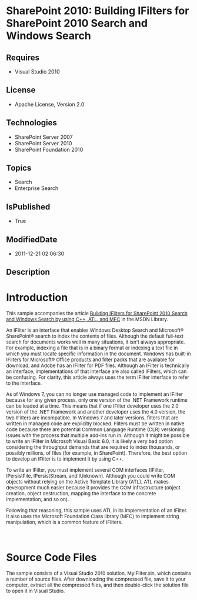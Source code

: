 # SharePoint 2010: Building IFilters for SharePoint 2010 Search and Windows Search
## Requires
* Visual Studio 2010
## License
* Apache License, Version 2.0
## Technologies
* SharePoint Server 2007
* SharePoint Server 2010
* SharePoint Foundation 2010
## Topics
* Search
* Enterprise Search
## IsPublished
* True
## ModifiedDate
* 2011-12-21 02:06:30
## Description

<h1>Introduction</h1>
<p><span style="font-size:small">This sample accompanies the article <a title="How to Build an IFilter for SharePoint 2010 Search and Windows Search by Using C&#43;&#43;, ATL, and MFC" href="http://msdn.microsoft.com/en-us/library/hh694268.aspx">
Building IFilters for SharePoint 2010 Search and Windows Search by using C&#43;&#43;, ATL, and MFC</a> in the MSDN Library.</span></p>
<p><span style="font-size:small">An IFilter is an interface that enables Windows Desktop Search and Microsoft&reg; SharePoint&reg; search to index the contents of files. Although the default full-text search for documents works well in many situations, it isn't
 always appropriate. For example, indexing a file that is in a binary format or indexing a text file in which you must locate specific information in the document. Windows has built-in IFilters for Microsoft&reg; Office products and filter packs that are available
 for download, and Adobe has an IFilter for PDF files. Although an IFilter is technically an interface, implementations of that interface are also called IFilters, which can be confusing. For clarity, this article always uses the term IFilter interface to refer
 to the interface.</span></p>
<p><span style="font-size:small">As of Windows 7, you can no longer use managed code to implement an IFilter because for any given process, only one version of the .NET Framework runtime can be loaded at a time. This means that if one IFilter developer uses
 the 2.0 version of the .NET Framework and another developer uses the 4.0 version, the two IFilters are incompatible. In Windows 7 and later versions, filters that are written in managed code are explicitly blocked. Filters must be written in native code because
 there are potential Common Language Runtime (CLR) versioning issues with the process that multiple add-ins run in. Although it might be possible to write an IFilter in Microsoft Visual Basic 6.0, it is likely a very bad option considering the throughput demands
 that are required to index thousands, or possibly millions, of files (for example, in SharePoint). Therefore, the best option to develop an IFilter is to implement it by using C&#43;&#43;.</span></p>
<p><span style="font-size:small">To write an IFilter, you must implement several COM interfaces (IFilter, IPersistFile, IPersistStream, and IUnknown). Although you could write COM objects without relying on the Active Template Library (ATL), ATL makes development
 much easier because it provides the COM infrastructure (object creation, object destruction, mapping the interface to the concrete implementation, and so on).</span></p>
<p><span style="font-size:small">Following that reasoning, this sample uses ATL in its implementation of an IFilter. It also uses the Microsoft Foundation Class library (MFC) to implement string manipulation, which is a common feature of IFilters.</span></p>
<p>&nbsp;</p>
<h1><span>Source Code Files</span></h1>
<p><span style="font-size:small">The sample consists of a Visual Studio 2010 solution, MyIFilter.sln, which contains a number of source files. After downloading the compressed file, save it to your computer, extract all the compressed files, and then double-click
 the solution file to open it in Visual Studio.</span></p>
